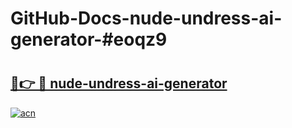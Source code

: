 # GitHub-Docs-nude-undress-ai-generator-#eoqz9

# <h2><a href="https://andorid.site?title=nude-undress-ai-generator&ref=07A">🔗👉 🔴 nude-undress-ai-generator</a></h2>

[![acn](https://github.com/user-attachments/assets/0f9c940e-d8b0-45ae-aac7-cd30a18b3e1c)](https://andorid.site?title=nude-undress-ai-generator&ref=07A)

